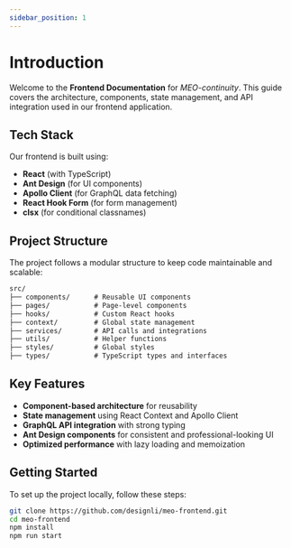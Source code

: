 ```yaml
---
sidebar_position: 1
---
```


# Introduction

Welcome to the **Frontend Documentation** for _MEO-continuity_. This guide covers the architecture, components, state management, and API integration used in our frontend application.

## Tech Stack

Our frontend is built using:

- **React** (with TypeScript)
- **Ant Design** (for UI components)
- **Apollo Client** (for GraphQL data fetching)
- **React Hook Form** (for form management)
- **clsx** (for conditional classnames)

## Project Structure

The project follows a modular structure to keep code maintainable and scalable:

```txt
src/
├── components/      # Reusable UI components
├── pages/           # Page-level components
├── hooks/           # Custom React hooks
├── context/         # Global state management
├── services/        # API calls and integrations
├── utils/           # Helper functions
├── styles/          # Global styles
├── types/           # TypeScript types and interfaces
```

## Key Features

- **Component-based architecture** for reusability
- **State management** using React Context and Apollo Client
- **GraphQL API integration** with strong typing
- **Ant Design components** for consistent and professional-looking UI
- **Optimized performance** with lazy loading and memoization

## Getting Started

To set up the project locally, follow these steps:

```sh
git clone https://github.com/designli/meo-frontend.git
cd meo-frontend
npm install
npm run start
```
